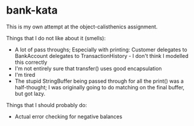# bank-kata

This is my own attempt at the object-calisthenics assignment.

Things that I do not like about it (smells): 
- A lot of pass throughs; Especially with printing: Customer delegates to BankAccount delegates to
  TransactionHistory - I don't think I modelled this correctly
- I'm not entirely sure that transfer() uses good encapsulation
- I'm tired
- The stupid StringBuffer being passed through for all the print() was a half-thought; I was
  originally going to do matching on the final buffer, but got lazy.

Things that I should probably do:
- Actual error checking for negative balances
